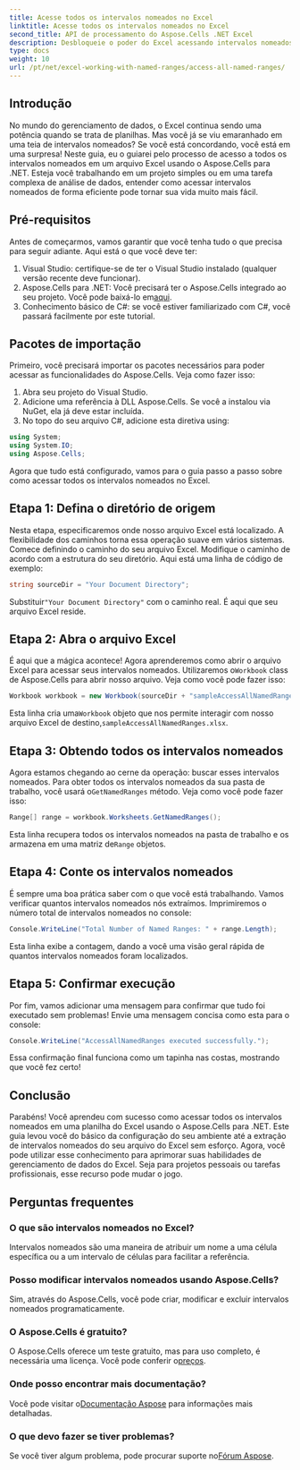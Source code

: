 ```yaml
---
title: Acesse todos os intervalos nomeados no Excel
linktitle: Acesse todos os intervalos nomeados no Excel
second_title: API de processamento do Aspose.Cells .NET Excel
description: Desbloqueie o poder do Excel acessando intervalos nomeados com nosso guia fácil usando Aspose.Cells para .NET. Perfeito para gerenciamento de dados.
type: docs
weight: 10
url: /pt/net/excel-working-with-named-ranges/access-all-named-ranges/
---
```

## Introdução
No mundo do gerenciamento de dados, o Excel continua sendo uma potência quando se trata de planilhas. Mas você já se viu emaranhado em uma teia de intervalos nomeados? Se você está concordando, você está em uma surpresa! Neste guia, eu o guiarei pelo processo de acesso a todos os intervalos nomeados em um arquivo Excel usando o Aspose.Cells para .NET. Esteja você trabalhando em um projeto simples ou em uma tarefa complexa de análise de dados, entender como acessar intervalos nomeados de forma eficiente pode tornar sua vida muito mais fácil.
## Pré-requisitos
Antes de começarmos, vamos garantir que você tenha tudo o que precisa para seguir adiante. Aqui está o que você deve ter:
1. Visual Studio: certifique-se de ter o Visual Studio instalado (qualquer versão recente deve funcionar).
2.  Aspose.Cells para .NET: Você precisará ter o Aspose.Cells integrado ao seu projeto. Você pode baixá-lo em[aqui](https://releases.aspose.com/cells/net/).
3. Conhecimento básico de C#: se você estiver familiarizado com C#, você passará facilmente por este tutorial.
## Pacotes de importação
Primeiro, você precisará importar os pacotes necessários para poder acessar as funcionalidades do Aspose.Cells. Veja como fazer isso:
1. Abra seu projeto do Visual Studio.
2. Adicione uma referência à DLL Aspose.Cells. Se você a instalou via NuGet, ela já deve estar incluída.
3. No topo do seu arquivo C#, adicione esta diretiva using:
```csharp
using System;
using System.IO;
using Aspose.Cells;
```
Agora que tudo está configurado, vamos para o guia passo a passo sobre como acessar todos os intervalos nomeados no Excel.
## Etapa 1: Defina o diretório de origem
Nesta etapa, especificaremos onde nosso arquivo Excel está localizado. A flexibilidade dos caminhos torna essa operação suave em vários sistemas.
Comece definindo o caminho do seu arquivo Excel. Modifique o caminho de acordo com a estrutura do seu diretório. Aqui está uma linha de código de exemplo:
```csharp
string sourceDir = "Your Document Directory";
```
 Substituir`"Your Document Directory"` com o caminho real. É aqui que seu arquivo Excel reside.
## Etapa 2: Abra o arquivo Excel
É aqui que a mágica acontece! Agora aprenderemos como abrir o arquivo Excel para acessar seus intervalos nomeados.
 Utilizaremos o`Workbook` class de Aspose.Cells para abrir nosso arquivo. Veja como você pode fazer isso:
```csharp
Workbook workbook = new Workbook(sourceDir + "sampleAccessAllNamedRanges.xlsx");
```
Esta linha cria uma`Workbook` objeto que nos permite interagir com nosso arquivo Excel de destino,`sampleAccessAllNamedRanges.xlsx`. 
## Etapa 3: Obtendo todos os intervalos nomeados
Agora estamos chegando ao cerne da operação: buscar esses intervalos nomeados.
 Para obter todos os intervalos nomeados da sua pasta de trabalho, você usará o`GetNamedRanges` método. Veja como você pode fazer isso:
```csharp
Range[] range = workbook.Worksheets.GetNamedRanges();
```
 Esta linha recupera todos os intervalos nomeados na pasta de trabalho e os armazena em uma matriz de`Range` objetos. 
## Etapa 4: Conte os intervalos nomeados
É sempre uma boa prática saber com o que você está trabalhando. Vamos verificar quantos intervalos nomeados nós extraímos.
Imprimiremos o número total de intervalos nomeados no console:
```csharp
Console.WriteLine("Total Number of Named Ranges: " + range.Length);
```
Esta linha exibe a contagem, dando a você uma visão geral rápida de quantos intervalos nomeados foram localizados.
## Etapa 5: Confirmar execução
Por fim, vamos adicionar uma mensagem para confirmar que tudo foi executado sem problemas!
Envie uma mensagem concisa como esta para o console:
```csharp
Console.WriteLine("AccessAllNamedRanges executed successfully.");
```
Essa confirmação final funciona como um tapinha nas costas, mostrando que você fez certo!
## Conclusão
Parabéns! Você aprendeu com sucesso como acessar todos os intervalos nomeados em uma planilha do Excel usando o Aspose.Cells para .NET. Este guia levou você do básico da configuração do seu ambiente até a extração de intervalos nomeados do seu arquivo do Excel sem esforço. Agora, você pode utilizar esse conhecimento para aprimorar suas habilidades de gerenciamento de dados do Excel. Seja para projetos pessoais ou tarefas profissionais, esse recurso pode mudar o jogo.
## Perguntas frequentes
### O que são intervalos nomeados no Excel?
Intervalos nomeados são uma maneira de atribuir um nome a uma célula específica ou a um intervalo de células para facilitar a referência.
### Posso modificar intervalos nomeados usando Aspose.Cells?
Sim, através do Aspose.Cells, você pode criar, modificar e excluir intervalos nomeados programaticamente.
### O Aspose.Cells é gratuito?
 O Aspose.Cells oferece um teste gratuito, mas para uso completo, é necessária uma licença. Você pode conferir o[preços](https://purchase.aspose.com/buy).
### Onde posso encontrar mais documentação?
 Você pode visitar o[Documentação Aspose](https://reference.aspose.com/cells/net/) para informações mais detalhadas.
### O que devo fazer se tiver problemas?
 Se você tiver algum problema, pode procurar suporte no[Fórum Aspose](https://forum.aspose.com/c/cells/9).